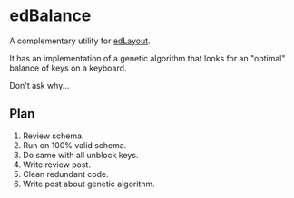 # edBalance

A complementary utility for [edLayout](https://github.com/sgaliamov/ergo-layouts).

It has an implementation of a genetic algorithm that looks for an "optimal" balance of keys on a keyboard.

Don't ask why...

## Plan

1. Review schema.
1. Run on 100% valid schema.
1. Do same with all unblock keys.
1. Write review post.
1. Clean redundant code.
1. Write post about genetic algorithm.
